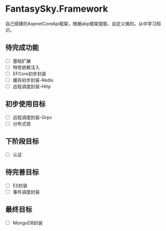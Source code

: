 # FantasySky.Framework

自己搭建的AspnetCoreApi框架，根据abp框架提取、自定义做的。从中学习知识。

## 待完成功能

- [ ] 基础扩展
- [ ] 特性依赖注入
- [ ] EFCore初步封装
- [ ] 缓存初步封装-Redis
- [ ] 远程调度封装-Http

## 初步使用目标

- [ ] 远程调度封装-Grpc
- [ ] 分布式锁

## 下阶段目标

- [ ] 认证

## 待完善目标

- [ ] ES封装
- [ ] 事件调度封装

## 最终目标

- [ ] MongoDB封装
